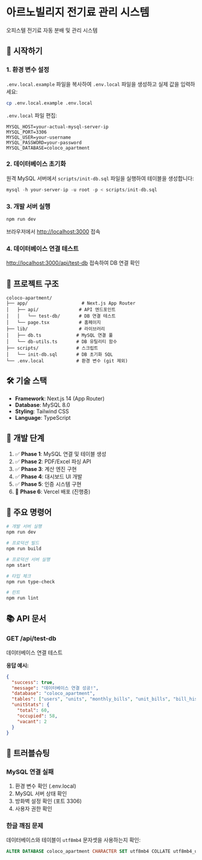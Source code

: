 # 아르노빌리지 전기료 관리 시스템

오피스텔 전기료 자동 분배 및 관리 시스템

## 🚀 시작하기

### 1. 환경 변수 설정

`.env.local.example` 파일을 복사하여 `.env.local` 파일을 생성하고 실제 값을 입력하세요:

```bash
cp .env.local.example .env.local
```

`.env.local` 파일 편집:
```env
MYSQL_HOST=your-actual-mysql-server-ip
MYSQL_PORT=3306
MYSQL_USER=your-username
MYSQL_PASSWORD=your-password
MYSQL_DATABASE=coloco_apartment
```

### 2. 데이터베이스 초기화

원격 MySQL 서버에서 `scripts/init-db.sql` 파일을 실행하여 테이블을 생성합니다:

```sql
mysql -h your-server-ip -u root -p < scripts/init-db.sql
```

### 3. 개발 서버 실행

```bash
npm run dev
```

브라우저에서 [http://localhost:3000](http://localhost:3000) 접속

### 4. 데이터베이스 연결 테스트

[http://localhost:3000/api/test-db](http://localhost:3000/api/test-db) 접속하여 DB 연결 확인

## 📁 프로젝트 구조

```
coloco-apartment/
├── app/                    # Next.js App Router
│   ├── api/               # API 엔드포인트
│   │   └── test-db/       # DB 연결 테스트
│   └── page.tsx           # 홈페이지
├── lib/                   # 라이브러리
│   ├── db.ts             # MySQL 연결 풀
│   └── db-utils.ts       # DB 유틸리티 함수
├── scripts/              # 스크립트
│   └── init-db.sql       # DB 초기화 SQL
└── .env.local            # 환경 변수 (git 제외)
```

## 🛠 기술 스택

- **Framework**: Next.js 14 (App Router)
- **Database**: MySQL 8.0
- **Styling**: Tailwind CSS
- **Language**: TypeScript

## 📝 개발 단계

1. ✅ **Phase 1**: MySQL 연결 및 테이블 생성
2. ✅ **Phase 2**: PDF/Excel 파싱 API
3. ✅ **Phase 3**: 계산 엔진 구현
4. ✅ **Phase 4**: 대시보드 UI 개발
5. ✅ **Phase 5**: 인증 시스템 구현
6. 🚀 **Phase 6**: Vercel 배포 (진행중)

## 🔧 주요 명령어

```bash
# 개발 서버 실행
npm run dev

# 프로덕션 빌드
npm run build

# 프로덕션 서버 실행
npm start

# 타입 체크
npm run type-check

# 린트
npm run lint
```

## 📚 API 문서

### GET /api/test-db
데이터베이스 연결 테스트

**응답 예시:**
```json
{
  "success": true,
  "message": "데이터베이스 연결 성공!",
  "database": "coloco_apartment",
  "tables": ["users", "units", "monthly_bills", "unit_bills", "bill_history"],
  "unitStats": {
    "total": 60,
    "occupied": 58,
    "vacant": 2
  }
}
```

## 🐛 트러블슈팅

### MySQL 연결 실패
1. 환경 변수 확인 (.env.local)
2. MySQL 서버 상태 확인
3. 방화벽 설정 확인 (포트 3306)
4. 사용자 권한 확인

### 한글 깨짐 문제
데이터베이스와 테이블이 `utf8mb4` 문자셋을 사용하는지 확인:
```sql
ALTER DATABASE coloco_apartment CHARACTER SET utf8mb4 COLLATE utf8mb4_unicode_ci;
```
